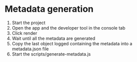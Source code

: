 # Metadata generation

1. Start the project
2. Open the app and the developer tool in the console tab
3. Click render
4. Wait until all the metadata are generated
5. Copy the last object logged containing the metadata into a metadata.json file
6. Start the scripts/generate-metadata.js
